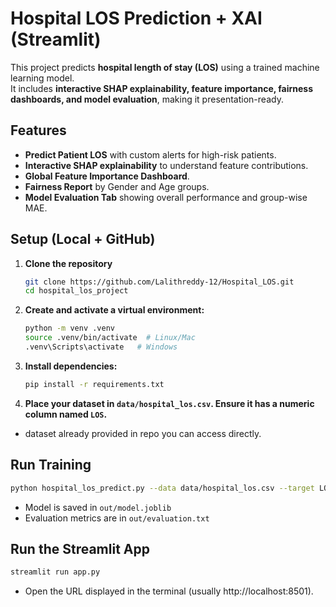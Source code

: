 
# Hospital LOS Prediction + XAI (Streamlit)

This project predicts **hospital length of stay (LOS)** using a trained machine learning model.  
It includes **interactive SHAP explainability, feature importance, fairness dashboards, and model evaluation**, making it presentation-ready.

## Features

- **Predict Patient LOS** with custom alerts for high-risk patients.
- **Interactive SHAP explainability** to understand feature contributions.
- **Global Feature Importance Dashboard**.
- **Fairness Report** by Gender and Age groups.
- **Model Evaluation Tab** showing overall performance and group-wise MAE.

## Setup (Local + GitHub)

1. **Clone the repository**
   ```bash
   git clone https://github.com/Lalithreddy-12/Hospital_LOS.git
   cd hospital_los_project
   ```

2. **Create and activate a virtual environment:**
   ```bash
   python -m venv .venv
   source .venv/bin/activate  # Linux/Mac
   .venv\Scripts\activate   # Windows
   ```

3. **Install dependencies:**
   ```bash
   pip install -r requirements.txt
   ```

4. **Place your dataset in `data/hospital_los.csv`. Ensure it has a numeric column named `LOS`.**
- dataset already provided in repo you can access directly.

## Run Training

```bash
python hospital_los_predict.py --data data/hospital_los.csv --target LOS --output out/
```

- Model is saved in `out/model.joblib`
- Evaluation metrics are in `out/evaluation.txt`

## Run the Streamlit App
```bash
streamlit run app.py
```

- Open the URL displayed in the terminal (usually http://localhost:8501).
